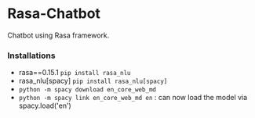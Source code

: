 # Rasa-Chatbot
Chatbot using Rasa framework.


### Installations
- rasa==0.15.1 `pip install rasa_nlu`
- rasa_nlu[spacy] `pip install rasa_nlu[spacy]`
- `python -m spacy download en_core_web_md`
- `python -m spacy link en_core_web_md en` : can now load the model via spacy.load('en')

